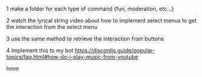 1 make a folder for each type of command {fun, moderation, etc...}

2 watch the lyrical string video about how to implement select menus to get the interaction from the select menu

3 use the same method to retrieve the interaction from buttons

4 Implement this to my bot
https://discordjs.guide/popular-topics/faq.html#how-do-i-play-music-from-youtube

hmm
